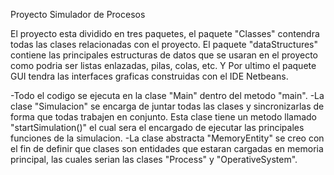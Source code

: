 Proyecto Simulador de Procesos

El proyecto esta dividido en tres paquetes, el paquete "Classes" contendra todas las clases relacionadas con
el proyecto. El paquete "dataStructures" contiene las principales estructuras de datos que se usaran en el proyecto
como podria ser listas enlazadas, pilas, colas, etc. Y Por ultimo el paquete GUI tendra las interfaces graficas construidas
con el IDE Netbeans.

-Todo el codigo se ejecuta en la clase "Main" dentro del metodo "main".
-La clase "Simulacion" se encarga de juntar todas las clases y sincronizarlas de forma que todas trabajen en conjunto. Esta clase tiene un 
metodo llamado "startSimulation()" el cual sera el encargado de ejecutar las principales funciones de la simulacion.
-La clase abstracta "MemoryEntity" se creo con el fin de definir que clases son entidades que estaran cargadas en memoria principal, las cuales serian 
las clases "Process" y "OperativeSystem".  
